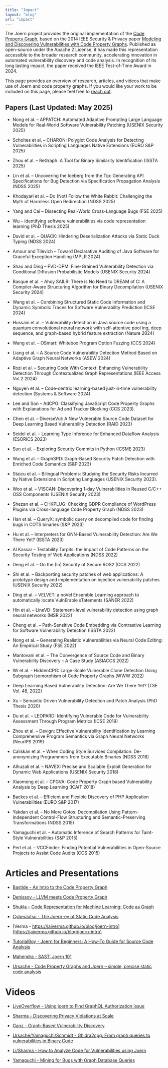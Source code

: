 ```yaml
---
title: "Impact"
layout: "blog"
url: "impact"
---
```


The Joern project provides the original implementation of the [Code Property Graph](https://en.wikipedia.org/wiki/Code_property_graph), based on the 2014 IEEE Security & Privacy paper [Modeling and Discovering Vulnerabilities with Code Property Graphs](https://fabianyamaguchi.com/files/2014-ieeesp.pdf). Published as open-source under the Apache 2 License, it has made this representation accessible to the broader research community, accelerating innovation in automated vulnerability discovery and code analysis. In recognition of its long lasting impact, the paper received the IEEE Test-of-Time Award in 2024.

This page provides an overview of research, articles, and videos that make use of Joern and code property graphs. If you would like your work to be included on this page, please feel free to [reach out](mailto:contact@whirlylabs.com).

## Papers (Last Updated: May 2025)

* Nong et al. – APPATCH: Automated Adaptive Prompting Large Language Models for Real-World Software Vulnerability Patching (USENIX Security 2025)

* Scholtes et al. – CHARON: Polyglot Code Analysis for Detecting Vulnerabilities in Scripting Languages Native Extensions (EURO S&P 2025)

* Zhou et al. – ReGraph: A Tool for Binary Similarity Identification (ISSTA 2025)

* Lin et al. – Uncovering the Iceberg from the Tip: Generating API Specifications for Bug Detection via Specification Propagation Analysis (NDSS 2025)

* Khodayari et al. – Do (Not) Follow the White Rabbit: Challenging the Myth of Harmless Open Redirection (NDSS 2025)

* Yang and Cai – Dissecting Real-World Cross-Language Bugs (FSE 2025)

* Wu – Identifying software vulnerabilities via code representation learning (PhD Thesis 2025)

* David et al. – QUACK: Hindering Deserialization Attacks via Static Duck Typing (NDSS 2024)

* Amour and Tilevich – Toward Declarative Auditing of Java Software for Graceful Exception Handling (MPLR 2024)

* Shao and Ding – FVD-DPM: Fine-Grained Vulnerability Detection via Conditional Diffusion Probabilistic Models (USENIX Security 2024)

* Basque et al. – Ahoy SAILR! There is No Need to DREAM of C: A Compiler-Aware Structuring Algorithm for Binary Decompilation (USENIX Security 2024)

* Wang et al. – Combining Structured Static Code Information and Dynamic Symbolic Traces for Software Vulnerability Prediction (ICSE 2024)

* Hussain et al. – Vulnerability detection in Java source code using a quantum convolutional neural network with self-attentive pool ing, deep sequence, and graph-based hybrid feature extraction (Nature 2024)

* Wang et al. – OSmart: Whitebox Program Option Fuzzing (CCS 2024)

* Liang et al. – A Source Code Vulnerability Detection Method Based on Adaptive Graph Neural Networks (ASEW 2024)

* Rozi et al. – Securing Code With Context: Enhancing Vulnerability Detection Through Contextualized Graph Representations (IEEE Access Vol.2 2024)

* Nguyen et al. – Code-centric learning-based just-in-time vulnerability detection (Systems & Software 2024)

* Lee and Son – AdCPG: Classifying JavaScript Code Property Graphs with Explanations for Ad and Tracker Blocking (CCS 2023).

* Chen et al. – DiverseVul: A New Vulnerable Source Code Dataset for Deep Learning Based Vulnerability Detection (RAID 2023)

* Seidel et al. – Learning Type Inference for Enhanced Dataflow Analysis (ESORICS 2023)

* Sun et al. – Exploring Security Commits in Python (ICSME 2023)

* Wang et al. – GraphSPD: Graph-Based Security Patch Detection with Enriched Code Semantics (S&P 2023)

* Staicu et al. – Bilingual Problems: Studying the Security Risks Incurred by Native Extensions in Scripting Languages (USENIX Security 2023).

* Woo et al. – V1SCAN: Discovering 1-day Vulnerabilities in Reused C/C++ OSS Components (USENIX Security 2023)

* Shezan et al. – CHKPLUG: Checking GDPR Compliance of WordPress Plugins via Cross-language Code Property Graph (NDSS 2023)

* Han et al. – QueryX: symbolic query on decompiled code for finding bugs in COTS binaries (S&P 2023)

* Hu et al. – Interpreters for GNN-Based Vulnerability Detection: Are We There Yet? (ISSTA 2023)

* Al Kassar – Testability Tarpits: the Impact of Code Patterns on the Security Testing of Web Applications (NDSS 2022)

* Deng et al. – On the (In) Security of Secure ROS2 (CCS 2022)

* Shi et al. – Backporting security patches of web applications: A prototype design and implementation on injection vulnerability patches (USENIX Security 2022)

* Ding et al. – VELVET: a noVel Ensemble Learning approach to automatically locate VulnErable sTatements (SANER 2022)

* Hin et al. – LineVD: Statement-level vulnerability detection using graph neural networks (MSR 2022)

* Cheng et al. – Path-Sensitive Code Embedding via Contrastive Learning for Software Vulnerability Detection (ISSTA 2022)

* Nong et al. – Generating Realistic Vulnerabilities via Neural Code Editing: An Empirical Study (FSE 2022)

* Mantovani et al. – The Convergence of Source Code and Binary Vulnerability Discovery – A Case Study (ASIACCS 2022)

* Wi et al. - HiddenCPG: Large-Scale Vulnerable Clone Detection Using Subgraph Isomorphism of Code Property Graphs (WWW 2022)

* Deep Learning Based Vulnerability Detection: Are We There Yet? (TSE Vol. 48, 2022)

* Xu – Semantic Driven Vulnerability Detection and Patch Analysis (PhD Thesis 2020)

* Du et al. – LEOPARD: Identifying Vulnerable Code for Vulnerability Assessment Through Program Metrics (ICSE 2019)

* Zhou et al. – Devign: Effective Vulnerability Identification by Learning Comprehensive Program Semantics via Graph Neural Networks (NeurIPS 2019)

* Caliskan et al. – When Coding Style Survices Compilation: De-anonymizing Programmers from Executable Binaries (NDSS 2018)

* Alhuzali et al. – NAVEX: Precise and Scalable Exploit Generation for Dynamic Web Applications (USENIX Security 2018)

* Xiaomeng et al. – CPGVA: Code Property Graph based Vulnerability Analysis by Deep Learning (ICAIT 2018)

* Backes et al. – Efficient and Flexible Discovery of PHP Application Vulnerabilities (EURO S&P 2017)

* Yakdan et al. – No More Gotos: Decompilation Using Pattern-Independent Control-Flow Structuring and Semantic-Preserving Transformations (NDSS 2015)

* Yamaguchi et al. – Automatic Inference of Search Patterns for Taint-Style Vulnerabilities (S&P 2015)

* Perl et al. – VCCFinder: Finding Potential Vulnerabilities in Open-Source Projects to Assist Code Audits (CCS 2015)



# Articles and Presentations

* [Bastide - An Intro to the Code Property Graph](https://coderpad.io/blog/development/code-property-graph-oriented-databases-source-code-analysis/)

* [Denissov - LLVM meets Code Property Graph](https://lowlevelbits.org/llvm-meets-code-property-graphs/)

* [Shukla – Code Representation for Machine Learning: Code as Graph](https://blog.embold.io/code-representation-for-machine-learning-code-as-graph/)

* [CyberJutsu - The Joern-ey of Static Code Analysis](https://www.slideshare.net/slideshow/cyberjutsu-the-joern-ey-of-static-code-analysis-pdf/272177431)

* [Verma - https://jaiverma.github.io/blog/joern-intro](https://jaiverma.github.io/blog/joern-intro)

* [TutorialBoy - Joern for Beginners: A How-To Guide for Source Code Analysis](https://tutorialboy.medium.com/joern-for-beginners-a-how-to-guide-for-source-code-analysis-7d03e1d82f82)

* [Mahendra - SAST: Joern 101](https://akhilmahendra.com/blog/program-analysis-with-joern/)

* [Ursache - Code Property Graphs and Joern – simple, precise static code analysis](https://infocondb.org/con/summercon/summercon-2023/code-property-graphs-joern-simple-precise-static-code-analysis)

# Videos

* [LiveOverflow - Using joern to Find GraphQL Authorization Issue](https://www.youtube.com/watch?v=tBon33o2aS4&t=111s)

* [Sharma - Discovering Privacy Violations at Scale](https://www.youtube.com/watch?v=GI5QK4bfvF8)

* [Ganz - Graph-Based Vulnerability Discovery](https://www.youtube.com/watch?v=KWG5v1oHwMM)

* [Ursache/Yamaguchi/Schmidt - Ghidra2cpg: From graph queries to vulnerabilities in Binary Code](https://www.youtube.com/watch?v=hfxCDx9BTLo)

* [Li/Sharma - How to Analyze Code for Vulnerabilities using Joern](https://www.youtube.com/watch?v=qtGRNb_2Khs)

* [Yamaguchi - Mining for Bugs with Graph Database Queries](https://www.youtube.com/watch?v=gJGX7y053E8)
